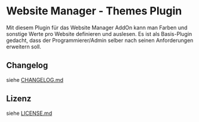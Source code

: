 Website Manager - Themes Plugin
===============================

Mit diesem Plugin für das Website Manager AddOn kann man Farben und sonstige Werte pro Website definieren und auslesen. Es ist als Basis-Plugin gedacht, dass der Programmierer/Admin selber nach seinen Anforderungen erweitern soll.

Changelog
---------

siehe [CHANGELOG.md](CHANGELOG.md)

Lizenz
------

siehe [LICENSE.md](LICENSE.md)
